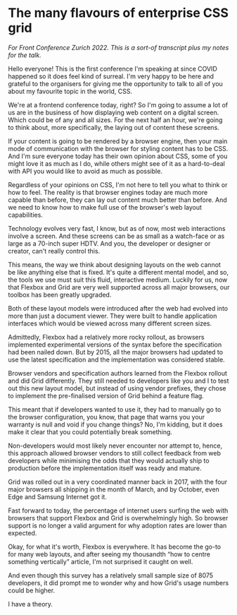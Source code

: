 # The many flavours of enterprise CSS grid

*For Front Conference Zurich 2022. This is a sort-of transcript plus my notes for the talk.*

Hello everyone! This is the first conference I'm speaking at since COVID happened so it does feel kind of surreal. I'm very happy to be here and grateful to the organisers for giving me the opportunity to talk to all of you about my favourite topic in the world, CSS.

We're at a frontend conference today, right? So I'm going to assume a lot of us are in the business of how displaying web content on a digital screen. Which could be of any and all sizes. For the next half an hour, we're going to think about, more specifically, the laying out of content these screens.

If your content is going to be rendered by a browser engine, then your main mode of communication with the browser for styling content has to be CSS. And I'm sure everyone today has their own opinion about CSS, some of you might love it as much as I do, while others might see of it as a hard-to-deal with API you would like to avoid as much as possible.

Regardless of your opinions on CSS, I'm not here to tell you what to think or how to feel. The reality is that browser engines today are much more capable than before, they can lay out content much better than before. And we need to know how to make full use of the browser's web layout capabilities.

Technology evolves very fast, I know, but as of now, most web interactions involve a screen. And these screens can be as small as a watch-face or as large as a 70-inch super HDTV. And you, the developer or designer or creator, can't really control this.

This means, the way we think about designing layouts on the web cannot be like anything else that is fixed. It's quite a different mental model, and so, the tools we use must suit this fluid, interactive medium. Luckily for us, now that Flexbox and Grid are very well supported across all major browsers, our toolbox has been greatly upgraded.

Both of these layout models were introduced after the web had evolved into more than just a document viewer. They were built to handle application interfaces which would be viewed across many different screen sizes.

Admittedly, Flexbox had a relatively more rocky rollout, as browsers implemented experimental versions of the syntax before the specification had been nailed down. But by 2015, all the major browsers had updated to use the latest specification and the implementation was considered stable.

Browser vendors and specification authors learned from the Flexbox rollout and did Grid differently. They still needed to developers like you and I to test out this new layout model, but instead of using vendor prefixes, they chose to implement the pre-finalised version of Grid behind a feature flag.

This meant that if developers wanted to use it, they had to manually go to the browser configuration, you know, that page that warns you your warranty is null and void if you change things? No, I'm kidding, but it does make it clear that you could potentially break something.

Non-developers would most likely never encounter nor attempt to, hence, this approach allowed browser vendors to still collect feedback from web developers while minimising the odds that they would actually ship to production before the implementation itself was ready and mature.

Grid was rolled out in a very coordinated manner back in 2017, with the four major browsers all shipping in the month of March, and by October, even Edge and Samsung Internet got it.

Fast forward to today, the percentage of internet users surfing the web with browsers that support Flexbox and Grid is overwhelmingly high. So browser support is no longer a valid argument for why adoption rates are lower than expected.

Okay, for what it's worth, Flexbox is everywhere. It has become the go-to for many web layouts, and after seeing my thousandth “how to centre something vertically” article, I'm not surprised it caught on well.

And even though this survey has a relatively small sample size of 8075 developers, it did prompt me to wonder why and how Grid's usage numbers could be higher.

I have a theory. 
